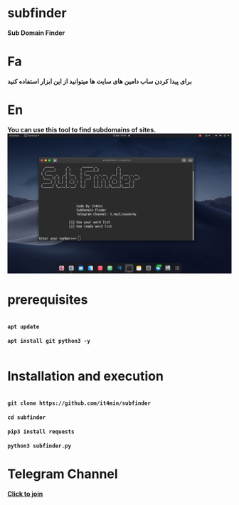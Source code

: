 # subfinder
<b>Sub Domain Finder<b/>

# Fa
<b>برای پیدا کردن ساب دامین های سایت ها میتوانید از این ابزار استفاده کنید</b>
# En
<b>You can use this tool to find subdomains of sites.<b/> <br />
<img src="subfinder.png" />
<br />

# prerequisites
<pre><code>
apt update <br />
apt install git python3 -y <br /> 
</code></pre>


# Installation and execution
<pre><code>
git clone https://github.com/it4min/subfinder <br />
cd subfinder <br />
pip3 install requests <br />
python3 subfinder.py
</code></pre>

# Telegram Channel 
<a href="t.me/LinuxArmy">Click to join<a> 


